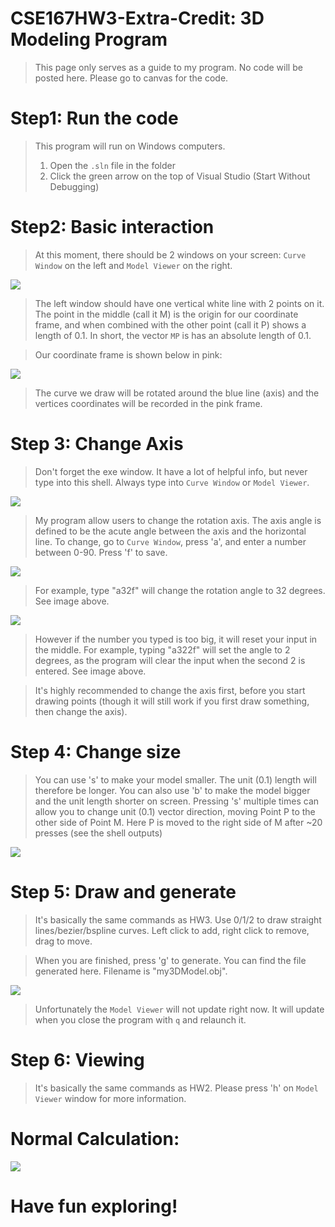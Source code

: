 # CSE167HW3-Extra-Credit: 3D Modeling Program

> This page only serves as a guide to my program. No code will be posted here. Please go to canvas for the code.


# Step1: Run the code

> This program will run on Windows computers.
> 1. Open the `.sln` file in the folder
> 2. Click the green arrow on the top of Visual Studio (Start Without Debugging)

# Step2: Basic interaction

> At this moment, there should be 2 windows on your screen: `Curve Window` on the left and `Model Viewer` on the right.


<img src="start1.png">

> The left window should have one vertical white line with 2 points on it. The point in the middle (call it M) is the origin for our coordinate frame, and when combined with the other point (call it P) shows a length of 0.1.
> In short, the vector `MP` is has an absolute length of 0.1.

> Our coordinate frame is shown below in pink:

<img src="1.jpg">

> The curve we draw will be rotated around the blue line (axis) and the vertices coordinates will be recorded in the pink frame.

# Step 3: Change Axis

> Don't forget the exe window. It have a lot of helpful info, but never type into this shell. Always type into `Curve Window` or `Model Viewer`.

<img src="start2_exewindow.png">

> My program allow users to change the rotation axis. The axis angle is defined to be the acute angle between the axis and the horizontal line. To change, go to `Curve Window`, press 'a', and enter a number between 0-90. Press 'f' to save.

<img src="start3_changeAxis.png">

> For example, type "a32f" will change the rotation angle to 32 degrees. See image above.

<img src="start3_changeAxis2.png">

> However if the number you typed is too big, it will reset your input in the middle. For example, typing "a322f" will set the angle to 2 degrees, as the program will clear the input when the second 2 is entered. See image above.

> It's highly recommended to change the axis first, before you start drawing points (though it will still work if you first draw something, then change the axis).

# Step 4: Change size

> You can use 's' to make your model smaller. The unit (0.1) length will therefore be longer. You can also use 'b' to make the model bigger and the unit length shorter on screen. Pressing 's' multiple times can allow you to change unit (0.1) vector direction, moving Point P to the other side of Point M. Here P is moved to the right side of M after ~20 presses (see the shell outputs)

<img src="start3_big.png">

# Step 5: Draw and generate

> It's basically the same commands as HW3. Use 0/1/2 to draw straight lines/bezier/bspline curves. Left click to add, right click to remove, drag to move.

> When you are finished, press 'g' to generate. You can find the file generated here. Filename is "my3DModel.obj".

<img src="start3_file.png">

> Unfortunately the `Model Viewer` will not update right now. It will update when you close the program with `q` and relaunch it.

# Step 6: Viewing

> It's basically the same commands as HW2. Please press 'h' on `Model Viewer` window for more information.

# Normal Calculation:

<img src="2.jpg">

# Have fun exploring!
